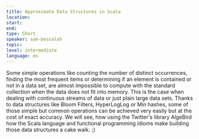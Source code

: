 ```yaml
---
title: Approximate Data Structures in Scala
location: 
start: 
end: 
type: Short
speaker: sam-bessalah
topic: 
level: intermediate
language: en
---
```


Some simple operations like counting the number of distinct occurrences, finding the most frequent items or determining if an element is contained or not in a data set, are almost impossible to compute with the standard collection when the data does not fit into memory. This is the case when dealing with continuous streams of data or just plain large data sets. 
Thanks to data structures like Bloom Filters, HyperLogLog or Min hashes, some of those simple  but common operations can be achieved very easily but at the cost of exact accuracy.
We will see, how using the Twitter's library AlgeBird how the Scala language and functional programming idioms make building those data structures a cake walk. ;)